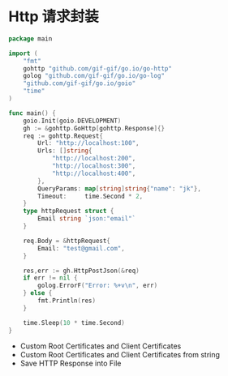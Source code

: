 # Http 请求封装

```go
package main

import (
	"fmt"
	gohttp "github.com/gif-gif/go.io/go-http"
	golog "github.com/gif-gif/go.io/go-log"
	"github.com/gif-gif/go.io/goio"
	"time"
)

func main() {
	goio.Init(goio.DEVELOPMENT)
	gh := &gohttp.GoHttp[gohttp.Response]{}
	req := gohttp.Request{
		Url: "http://localhost:100",
		Urls: []string{
			"http://localhost:200",
			"http://localhost:300",
			"http://localhost:400",
		},
		QueryParams: map[string]string{"name": "jk"},
		Timeout:     time.Second * 2,
	}
	type httpRequest struct {
		Email string `json:"email"`
	}

	req.Body = &httpRequest{
		Email: "test@gmail.com",
	}

	res,err := gh.HttpPostJson(&req)
	if err != nil {
		golog.ErrorF("Error: %+v\n", err)
	} else {
		fmt.Println(res)
	}

	time.Sleep(10 * time.Second)
}

```

- Custom Root Certificates and Client Certificates
- Custom Root Certificates and Client Certificates from string
- Save HTTP Response into File
